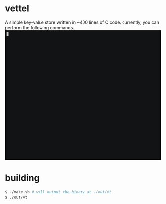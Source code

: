 # vettel

A simple key-value store written in ~400 lines of C code. currently, you can perform the following commands.
![demo](./assets/demo.gif)

# building

```bash
$ ./make.sh # will output the binary at ./out/vt
$ ./out/vt
```
